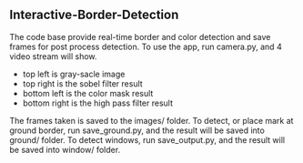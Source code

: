 ## Interactive-Border-Detection

The code base provide real-time border and color detection and save frames for post process detection. 
To use the app, run camera.py, and 4 video stream will show. 
- top left is gray-sacle image
- top right is the sobel filter result
- bottom left is the color mask result
- bottom right is the high pass filter result

The frames taken is saved to the images/ folder. To detect, or place mark at ground border, run save_ground.py, and the result will be saved into ground/ folder. To detect windows, run save_output.py, and the result will be saved into window/ folder.
